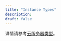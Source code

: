 ```yaml
---
title: "Instance Types"
description: 
draft: false
---
```


详情请参考[云服务器类型](/compute/vm/intro/instance/)。
